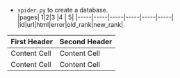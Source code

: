 - `spider.py` to create a database.  
|pages| 1|2|3 |4 | 5|
|-----|-----|-----|-----|-----|-----|
|id|url|html|error|old_rank|new_rank|




| First Header  | Second Header |
| ------------- | ------------- |
| Content Cell  | Content Cell  |
| Content Cell  | Content Cell  |
